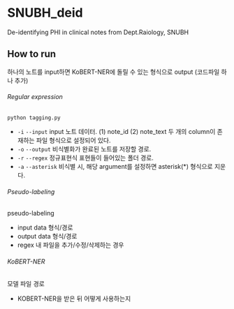 # SNUBH_deid
De-identifying PHI in clinical notes from Dept.Raiology, SNUBH

## How to run
하나의 노트를 input하면 KoBERT-NER에 돌릴 수 있는 형식으로 output
(코드파일 하나 추가)



###### Regular expression
    python tagging.py
- `-i` `--input` input 노트 데이터. (1) note_id (2) note_text 두 개의 column이 존재하는 파일 형식으로 설정되어 있다.
- `-o` `--output` 비식별화가 완료된 노트를 저장할 경로.
- `-r` `--regex` 정규표현식 표현들이 들어있는 폴더 경로.
- `-a` `--asterisk` 비식별 시, 해당 argument를 설정하면 asterisk(*) 형식으로 지운다.
###### Pseudo-labeling
pseudo-labeling
- input data 형식/경로
- output data 형식/경로
- regex 내 파일을 추가/수정/삭제하는 경우

###### KoBERT-NER
모델 파일 경로
- KOBERT-NER을 받은 뒤 어떻게 사용하는지
